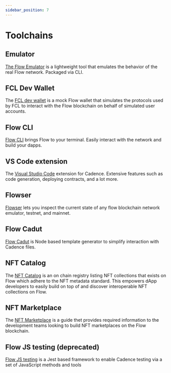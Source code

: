 ```yaml
---
sidebar_position: 7
---
```


# Toolchains

## Emulator

[The Flow Emulator](./emulator/index.md) is a lightweight tool that emulates the behavior of the real Flow network. Packaged via CLI.

## FCL Dev Wallet

The [FCL dev wallet](./fcl-dev-wallet/index.md) is a mock Flow wallet that simulates the protocols used by FCL to interact with the Flow blockchain on behalf of simulated user accounts.

## Flow CLI

[Flow CLI](./flow-cli/index.md) brings Flow to your terminal. Easily interact with the network and build your dapps.

## VS Code extension

The [Visual Studio Code](./vscode-extension/index.mdx) extension for Cadence. Extensive features such as code generation, deploying contracts, and a lot more.

## Flowser

[Flowser](https://flowser.dev/) lets you inspect the current state of any flow blockchain network emulator, testnet, and mainnet.

## Flow Cadut

[Flow Cadut](./flow-cadut/api.md) is Node based template generator to simplify interaction with Cadence files.

## NFT Catalog

The [NFT Catalog](./nft-catalog/overview.mdx) is an on chain registry listing NFT collections that exists on Flow which adhere to the NFT metadata standard. This empowers dApp developers to easily build on top of and discover interoperable NFT collections on Flow.

## NFT Marketplace

The [NFT Marketplace](./nft-marketplace/index.md) is a guide thet provides required information to the development teams looking to build NFT marketplaces on the Flow blockchain.

## Flow JS testing (deprecated)

[Flow JS testing](./flow-js-testing/index.md) is a Jest based framework to enable Cadence testing via a set of JavaScript methods and tools
